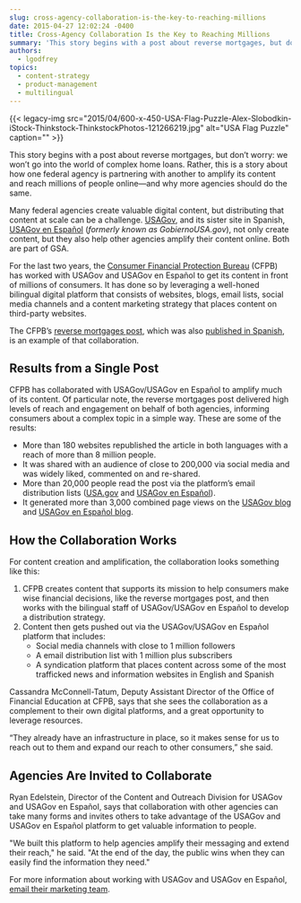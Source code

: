 ```yaml
---
slug: cross-agency-collaboration-is-the-key-to-reaching-millions
date: 2015-04-27 12:02:24 -0400
title: Cross-Agency Collaboration Is the Key to Reaching Millions
summary: 'This story begins with a post about reverse mortgages, but don’t worry: we won’t go into the world of complex home loans. Rather, this is a story about how one federal agency is partnering with another to amplify its content and reach millions of people online&mdash;and why more agencies should do the same. Many federal'
authors:
  - lgodfrey
topics:
  - content-strategy
  - product-management
  - multilingual
---
```


{{< legacy-img src="2015/04/600-x-450-USA-Flag-Puzzle-Alex-Slobodkin-iStock-Thinkstock-ThinkstockPhotos-121266219.jpg" alt="USA Flag Puzzle" caption="" >}} 

This story begins with a post about reverse mortgages, but don’t worry: we won’t go into the world of complex home loans. Rather, this is a story about how one federal agency is partnering with another to amplify its content and reach millions of people online—and why more agencies should do the same.

Many federal agencies create valuable digital content, but distributing that content at scale can be a challenge. [USAGov](http://www.usa.gov/), and its sister site in Spanish, [USAGov en Espa&#241;ol](https://www.usa.gov/espanol/) (_formerly known as GobiernoUSA.gov_), not only create content, but they also help other agencies amplify their content online. Both are part of GSA.

For the last two years, the [Consumer Financial Protection Bureau](http://www.consumerfinance.gov/) (CFPB) has worked with USAGov and USAGov en Espa&#241;ol to get its content in front of millions of consumers. It has done so by leveraging a well-honed bilingual digital platform that consists of websites, blogs, email lists, social media channels and a content marketing strategy that places content on third-party websites.

The CFPB’s [reverse mortgages post](http://blog.usa.gov/post/105357480782/updated-reverse-mortgage-guide-two-things-you), which was also [published in Spanish](http://blog.gobiernousa.gov/post/105357362384/guia-actualizada-de-hipotecas-inversas-dos-cosas), is an example of that collaboration.

## Results from a Single Post

CFPB has collaborated with USAGov/USAGov en Espa&#241;ol to amplify much of its content. Of particular note, the reverse mortgages post delivered high levels of reach and engagement on behalf of both agencies, informing consumers about a complex topic in a simple way. These are some of the results:

  * More than 180 websites republished the article in both languages with a reach of more than 8 million people.
  * It was shared with an audience of close to 200,000 via social media and was widely liked, commented on and re-shared.
  * More than 20,000 people read the post via the platform’s email distribution lists ([USA.gov](https://public.govdelivery.com/accounts/USAGOV/subscriber/new) and [USAGov en Espa&#241;ol](https://public.govdelivery.com/accounts/GOBIERNOUSA/subscriber/new)).
  * It generated more than 3,000 combined page views on the [USAGov blog](http://blog.usa.gov/) and [USAGov en Espa&#241;ol blog](http://blog.gobiernousa.gov/).

## How the Collaboration Works

For content creation and amplification, the collaboration looks something like this:

  1. CFPB creates content that supports its mission to help consumers make wise financial decisions, like the reverse mortgages post, and then works with the bilingual staff of USAGov/USAGov en Espa&#241;ol to develop a distribution strategy.
  2. Content then gets pushed out via the USAGov/USAGov en Espa&#241;ol platform that includes: 
      * Social media channels with close to 1 million followers
      * A email distribution list with 1 million plus subscribers
      * A syndication platform that places content across some of the most trafficked news and information websites in English and Spanish

Cassandra McConnell-Tatum, Deputy Assistant Director of the Office of Financial Education at CFPB, says that she sees the collaboration as a complement to their own digital platforms, and a great opportunity to leverage resources.

“They already have an infrastructure in place, so it makes sense for us to reach out to them and expand our reach to other consumers,” she said.

## Agencies Are Invited to Collaborate

Ryan Edelstein, Director of the Content and Outreach Division for USAGov and USAGov en Espa&#241;ol, says that collaboration with other agencies can take many forms and invites others to take advantage of the USAGov and USAGov en Espa&#241;ol platform to get valuable information to people.

"We built this platform to help agencies amplify their messaging and extend their reach," he said. "At the end of the day, the public wins when they can easily find the information they need." 

For more information about working with USAGov and USAGov en Espa&#241;ol, [email their marketing team](mailto:usapartnerships@gsa.gov). 
